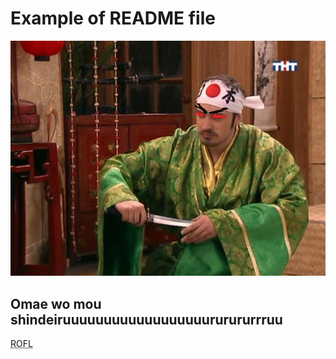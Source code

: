 Example of README file
=======
![Omae wo mou shindeiru](1.jpg)
## Omae wo mou shindeiruuuuuuuuuuuuuuuuuururururrruu
<abbr title="Rolling on Floor Laughing ">ROFL</abbr>
